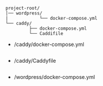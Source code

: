 #
```
project-root/
│── wordpress/
|            └── docker-compose.yml
└── caddy/
         ├── docker-compose.yml
         └── Caddifile   
```

- /caddy/docker-compose.yml
```

```
- /caddy/Caddyfile
```
```
- /wordpress/docker-compose.yml
```

```
